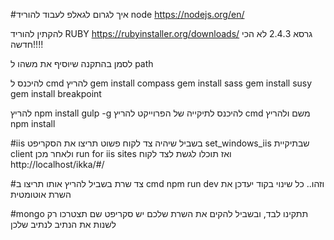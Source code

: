 
#איך לגרום לגאלפ לעבוד
להוריד node
https://nodejs.org/en/

להקתין
להוריד RUBY
https://rubyinstaller.org/downloads/
גרסא 2.4.3 לא הכי חדשה!!!!

לסמן בהתקנה שיוסיף את משהו ל path

להיכנס ל cmd להריץ
gem install compass
gem install sass
gem install susy
gem install breakpoint

להריץ npm install gulp -g
להיכנס לתיקייה של הפרוייקט להריץ cmd  משם ולהריץ
npm install

#iis
בשביל שיהיה צד לקוח פשוט תריצו את הסקריפט
set_windows_iis
שבתיקיית client
ולאחר מכן
run for iis sites
ואז תוכלו לגשת לצד לקוח 
http://localhost/ikka/#/

#צד שרת
בשביל להריץ אותו 
תריצו ב cmd
npm run dev
וזהו.. כל שינוי בקוד יעדכן את השרת אוטומטית

#mongo
תתקינו לבד, ובשביל להקים את השרת שלכם יש סקריפט שם
תצטרכו רק לשנות את הנתיב לנתיב שלכן